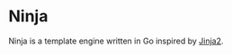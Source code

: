Ninja
=====

Ninja is a template engine written in Go inspired by [Jinja2](http://jinja.pocoo.org/).
